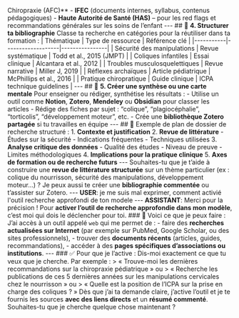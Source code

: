 Chiropraxie (AFC)** - **IFEC** (documents internes, syllabus, contenus pédagogiques) - **Haute Autorité de Santé (HAS)** – pour les red flags et recommandations générales sur les soins de l’enfant --- ## 🧠 **4. Structurer ta bibliographie** Classe ta recherche en catégories pour la réutiliser dans ta formation : | Thématique | Type de ressource | Référence clé | |-----------|-------------------|----------------| | Sécurité des manipulations | Revue systématique | Todd et al., 2015 (JMPT) | | Coliques infantiles | Essai clinique | Alcantara et al., 2012 | | Troubles musculosquelettiques | Revue narrative | Miller J, 2019 | | Réflexes archaïques | Article pédiatrique | McPhillips et al., 2016 | | Pratique chiropratique | Guide clinique | ICPA technique guidelines | --- ## 🧾 **5. Créer une synthèse ou une carte mentale** Pour enseigner ou rédiger, synthétise les résultats : - Utilise un outil comme **Notion**, **Zotero**, **Mendeley** ou **Obsidian** pour classer les articles - Rédige des fiches par sujet : “colique”, “plagiocéphalie”, “torticolis”, “développement moteur”, etc. - Crée une **bibliothèque Zotero partagée** si tu travailles en équipe --- ## 🎯 Exemple de plan de dossier de recherche structuré : 1. **Contexte et justification** 2. **Revue de littérature** - Études sur la sécurité - Indications fréquentes - Techniques utilisées 3. **Analyse critique des données** - Qualité des études - Niveau de preuve - Limites méthodologiques 4. **Implications pour la pratique clinique** 5. **Axes de formation ou de recherche futurs** --- Souhaites-tu que je t’aide à construire une **revue de littérature structurée** sur un thème particulier (ex : colique du nourrisson, sécurité des manipulations, développement moteur…) ? Je peux aussi te créer une **bibliographie commentée** ou t’assister sur Zotero. --- **USER**: je me suis mal exprimer, comment activié l'outil recherche approfondi de ton modele --- **ASSISTANT**: Merci pour la précision ! Pour **activer l’outil de recherche approfondie dans mon modèle**, c’est moi qui dois le déclencher pour toi. ### 🔧 Voici ce que je peux faire : J’ai accès à un outil appelé `web` qui me permet de : - faire des **recherches actualisées sur Internet** (par exemple sur PubMed, Google Scholar, ou des sites professionnels), - trouver des **documents récents** (articles, guides, recommandations), - accéder à des **pages spécifiques d’associations ou institutions**. --- ### ✅ Pour que je l’active : Dis-moi exactement ce que tu veux que je cherche. Par exemple : > « Trouve-moi les dernières recommandations sur la chiropraxie pédiatrique » ou > « Recherche les publications de ces 5 dernières années sur les manipulations cervicales chez le nourrisson » ou > « Quelle est la position de l’ICPA sur la prise en charge des coliques ? » Dès que j’ai ta demande claire, j’active l’outil et je te fournis les sources **avec des liens directs** et un **résumé commenté**. Souhaites-tu que je cherche quelque chose maintenant ?